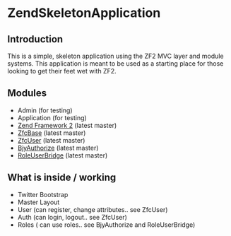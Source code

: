 ZendSkeletonApplication
=======================

Introduction
------------
This is a simple, skeleton application using the ZF2 MVC layer and module
systems. This application is meant to be used as a starting place for those
looking to get their feet wet with ZF2.


Modules
-------
* Admin (for testing)
* Application (for testing)
* [Zend Framework 2](https://github.com/zendframework/zf2) (latest master)
* [ZfcBase](https://github.com/ZF-Commons/ZfcBase) (latest master)
* [ZfcUser](https://github.com/ZF-Commons/ZfcUser) (latest master)
* [BjyAuthorize](https://github.com/Darkmatus/BjyAuthorize) (latest master)
* [RoleUserBridge](https://github.com/Darkmatus/ZfcUser-BjyAuthorize-Bridge) (latest master)


What is inside / working
------------------------

- Twitter Bootstrap
- Master Layout
- User (can register, change attributes.. see ZfcUser)
- Auth (can login, logout.. see ZfcUser)
- Roles ( can use roles.. see BjyAuthorize and RoleUserBridge)